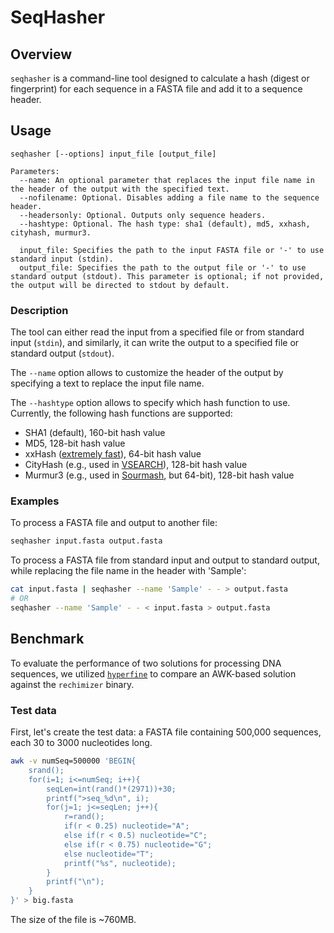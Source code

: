 # SeqHasher

## Overview
`seqhasher` is a command-line tool designed to calculate a hash (digest or fingerprint) 
for each sequence in a FASTA file and add it to a sequence header.  

## Usage

```plaintext
seqhasher [--options] input_file [output_file]

Parameters:
  --name: An optional parameter that replaces the input file name in the header of the output with the specified text.
  --nofilename: Optional. Disables adding a file name to the sequence header.
  --headersonly: Optional. Outputs only sequence headers.
  --hashtype: Optional. The hash type: sha1 (default), md5, xxhash, cityhash, murmur3.

  input_file: Specifies the path to the input FASTA file or '-' to use standard input (stdin).
  output_file: Specifies the path to the output file or '-' to use standard output (stdout). This parameter is optional; if not provided, the output will be directed to stdout by default.
```

### Description

The tool can either read the input from a specified file or from standard input (`stdin`), 
and similarly, it can write the output to a specified file or standard output (`stdout`).  

The `--name` option allows to customize the header of the output by specifying 
a text to replace the input file name.

The `--hashtype` option allows to specify which hash function to use. 
Currently, the following hash functions are supported:  
- SHA1 (default), 160-bit hash value
- MD5, 128-bit hash value
- xxHash ([extremely fast](https://xxhash.com/)), 64-bit hash value
- CityHash (e.g., used in [VSEARCH](https://github.com/torognes/vsearch/)), 128-bit hash value
- Murmur3 (e.g., used in [Sourmash](https://github.com/sourmash-bio/sourmash), but 64-bit), 128-bit hash value

### Examples

To process a FASTA file and output to another file:
```bash
seqhasher input.fasta output.fasta
```

To process a FASTA file from standard input and output to standard output, while replacing the file name in the header with 'Sample':
```bash
cat input.fasta | seqhasher --name 'Sample' - - > output.fasta
# OR
seqhasher --name 'Sample' - - < input.fasta > output.fasta
```

## Benchmark

To evaluate the performance of two solutions for processing DNA sequences, we utilized [`hyperfine`](https://github.com/sharkdp/hyperfine) to compare an AWK-based solution against the `rechimizer` binary.

### Test data

First, let's create the test data: a FASTA file containing 500,000 sequences, each 30 to 3000 nucleotides long.

```bash
awk -v numSeq=500000 'BEGIN{
    srand();
    for(i=1; i<=numSeq; i++){
        seqLen=int(rand()*(2971))+30;
        printf(">seq_%d\n", i);
        for(j=1; j<=seqLen; j++){
            r=rand();
            if(r < 0.25) nucleotide="A";
            else if(r < 0.5) nucleotide="C";
            else if(r < 0.75) nucleotide="G";
            else nucleotide="T";
            printf("%s", nucleotide);
        }
        printf("\n");
    }
}' > big.fasta
```
The size of the file is ~760MB.

